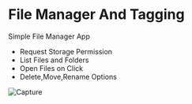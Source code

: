 # File Manager And Tagging

Simple File Manager App 

* Request Storage Permission
* List Files and Folders
* Open Files on Click
* Delete,Move,Rename Options

![Capture](https://user-images.githubusercontent.com/68380115/135757293-e539dcb0-6475-44d5-be2a-4d14dd7c6ef8.PNG)
